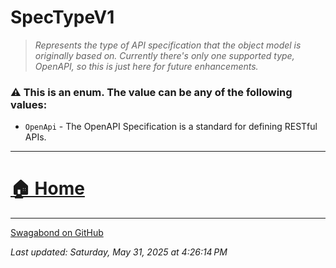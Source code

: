 # SpecTypeV1

> *Represents the type of API specification that the object model is originally based on. Currently there's only one supported type, OpenAPI, so this is just here for future enhancements.* 


### ⚠️ This is an enum.  The value can be any of the following values:

* `OpenApi` - The OpenAPI Specification is a standard for defining RESTful APIs.

___


# [🏠 Home](./ApiV1.md)


___

[Swagabond on GitHub](https://github.com/jordanbleu/swagabond)

*Last updated: Saturday, May 31, 2025 at 4:26:14 PM*
